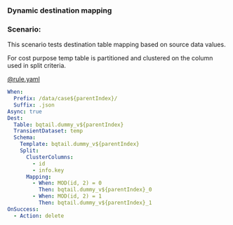 ### Dynamic destination mapping

### Scenario:

This scenario tests destination table mapping based on source data values.

For cost purpose temp table is partitioned and clustered on the column used in split criteria.

[@rule.yaml](rule/rule.yaml)
```yaml
When:
  Prefix: /data/case${parentIndex}/
  Suffix: .json
Async: true
Dest:
  Table: bqtail.dummy_v${parentIndex}
  TransientDataset: temp
  Schema:
    Template: bqtail.dummy_v${parentIndex}
    Split:
      ClusterColumns:
        - id
        - info.key
      Mapping:
        - When: MOD(id, 2) = 0
          Then: bqtail.dummy_v${parentIndex}_0
        - When: MOD(id, 2) = 1
          Then: bqtail.dummy_v${parentIndex}_1
OnSuccess:
  - Action: delete

```
